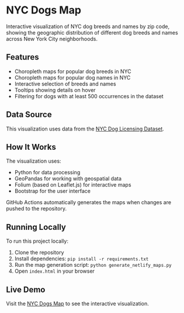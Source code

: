# NYC Dogs Map

Interactive visualization of NYC dog breeds and names by zip code, showing the geographic distribution of different dog breeds and names across New York City neighborhoods.

## Features

- Choropleth maps for popular dog breeds in NYC
- Choropleth maps for popular dog names in NYC
- Interactive selection of breeds and names
- Tooltips showing details on hover
- Filtering for dogs with at least 500 occurrences in the dataset

## Data Source

This visualization uses data from the [NYC Dog Licensing Dataset](https://data.cityofnewyork.us/Health/NYC-Dog-Licensing-Dataset/nu7n-tubp).

## How It Works

The visualization uses:
- Python for data processing
- GeoPandas for working with geospatial data
- Folium (based on Leaflet.js) for interactive maps
- Bootstrap for the user interface

GitHub Actions automatically generates the maps when changes are pushed to the repository.

## Running Locally

To run this project locally:

1. Clone the repository
2. Install dependencies: `pip install -r requirements.txt`
3. Run the map generation script: `python generate_netlify_maps.py`
4. Open `index.html` in your browser

## Live Demo

Visit the [NYC Dogs Map](https://shuvom-s.github.io/dogsofnyc/) to see the interactive visualization. 
